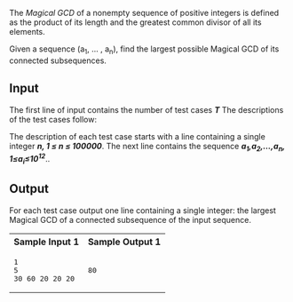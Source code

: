 The _Magical GCD_ of a nonempty sequence of positive integers is defined as the product of its length and the greatest common divisor of all its elements.

Given a sequence (a<sub>1</sub>, ... , a<sub>n</sub>), find the largest possible Magical GCD of its connected subsequences.

## Input

The first line of input contains the number of test cases _**T**_ The descriptions of the test cases follow:

The description of each test case starts with a line containing a single integer _**n, 1 ≤ n ≤ 100000**_. The next line contains the sequence _**a<sub>1</sub>,a<sub>2</sub>,…,a<sub>n</sub>, 1≤a<sub>i</sub>≤10<sup>12</sup>**_..

## Output

For each test case output one line containing a single integer: the largest Magical GCD of a connected subsequence of the input sequence.

<table>

<tbody>

<tr>

<th>Sample Input 1</th>

<th>Sample Output 1</th>

</tr>

<tr>

<td>

<pre>1
5
30 60 20 20 20
<span ></span></pre>

</td>

<td>

<pre>80
<span ></span></pre>

</td>

</tr>

</tbody>

</table>
